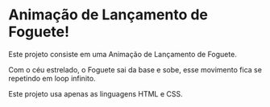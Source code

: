 # Animação de Lançamento de Foguete!

Este projeto consiste em uma Animação de Lançamento de Foguete.

Com o céu estrelado, o Foguete sai da base e sobe, esse movimento fica se repetindo em loop infinito.

Este projeto usa apenas as linguagens HTML e CSS.
